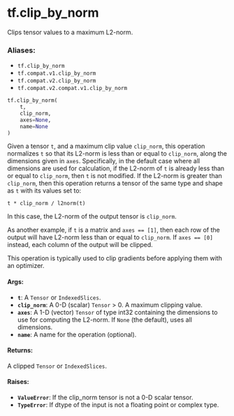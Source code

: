 <div itemscope itemtype="http://developers.google.com/ReferenceObject">
<meta itemprop="name" content="tf.clip_by_norm" />
<meta itemprop="path" content="Stable" />
</div>

# tf.clip_by_norm

Clips tensor values to a maximum L2-norm.

### Aliases:

* `tf.clip_by_norm`
* `tf.compat.v1.clip_by_norm`
* `tf.compat.v2.clip_by_norm`
* `tf.compat.v2.compat.v1.clip_by_norm`

``` python
tf.clip_by_norm(
    t,
    clip_norm,
    axes=None,
    name=None
)
```

<!-- Placeholder for "Used in" -->

Given a tensor `t`, and a maximum clip value `clip_norm`, this operation
normalizes `t` so that its L2-norm is less than or equal to `clip_norm`,
along the dimensions given in `axes`. Specifically, in the default case
where all dimensions are used for calculation, if the L2-norm of `t` is
already less than or equal to `clip_norm`, then `t` is not modified. If
the L2-norm is greater than `clip_norm`, then this operation returns a
tensor of the same type and shape as `t` with its values set to:

`t * clip_norm / l2norm(t)`

In this case, the L2-norm of the output tensor is `clip_norm`.

As another example, if `t` is a matrix and `axes == [1]`, then each row
of the output will have L2-norm less than or equal to `clip_norm`. If
`axes == [0]` instead, each column of the output will be clipped.

This operation is typically used to clip gradients before applying them with
an optimizer.

#### Args:


* <b>`t`</b>: A `Tensor` or `IndexedSlices`.
* <b>`clip_norm`</b>: A 0-D (scalar) `Tensor` > 0. A maximum clipping value.
* <b>`axes`</b>: A 1-D (vector) `Tensor` of type int32 containing the dimensions
  to use for computing the L2-norm. If `None` (the default), uses all
  dimensions.
* <b>`name`</b>: A name for the operation (optional).


#### Returns:

A clipped `Tensor` or `IndexedSlices`.



#### Raises:


* <b>`ValueError`</b>: If the clip_norm tensor is not a 0-D scalar tensor.
* <b>`TypeError`</b>: If dtype of the input is not a floating point or
  complex type.